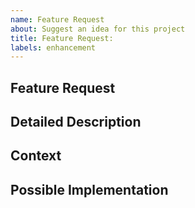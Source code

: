 ```yaml
---
name: Feature Request
about: Suggest an idea for this project
title: Feature Request: 
labels: enhancement
---
```

<!--- Provide a general summary of the issue in the Title above -->

## Feature Request

## Detailed Description
<!--- Provide a detailed description of the change or addition you are proposing -->

## Context
<!--- Why is this change important to you? How would you use it? -->
<!--- How can it benefit other users? -->

## Possible Implementation
<!--- Not obligatory, but suggest an idea for implementing addition or change -->

